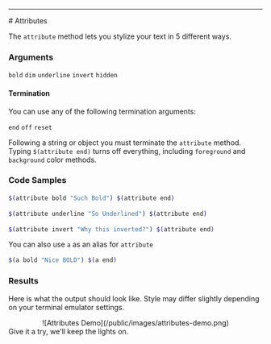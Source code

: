 <hr>
<a name="Attributes"></a>
# Attributes

The `attribute` method lets you stylize your text in 5 different ways.

### Arguments

`bold` `dim` `underline` `invert` `hidden`

#### Termination

You can use any of the following termination arguments:

`end` `off` `reset`

Following a string or object you must terminate the `attribute` method.
Typing `$(attribute end)` turns off everything, including `foreground` and `background` color methods.

### Code Samples

```bash
$(attribute bold "Such Bold") $(attribute end)
```

```bash
$(attribute underline "So Underlined") $(attribute end)
```

```bash
$(attribute invert "Why this inverted?") $(attribute end)
```

You can also use `a` as an alias for `attribute`

```bash
$(a bold "Nice BOLD") $(a end)
```

### Results
Here is what the output should look like. Style may differ slightly depending on your terminal emulator settings.

<center>
![Attributes Demo](/public/images/attributes-demo.png)
</center>
Give it a try, we'll keep the lights on.
